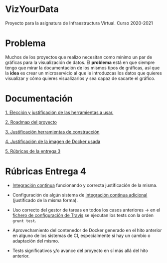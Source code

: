 # VizYourData
Proyecto para la asignatura de Infraestructura Virtual. Curso 2020-2021

# Problema

Muchos de los proyectos que realizo necesitan como mínimo un par de gráficas para la visualización de datos. 
El **problema** está en que siempre tengo que mirar la documentación de los mismos tipos de gráficas,
así que la **idea** es crear un microservicio al que le introduzcas los datos que quieres visualizar 
y cómo quieres visualizarlos y sea capaz de sacarte el gráfico.

# Documentación

[1. Elección y justificación de las herramientas a usar.](docs/herramientas.md)

[2. Roadmap del proyecto](docs/roadmap.md)

[3. Justificación herramientas de construcción](docs/herramientas_construccion.md)

[4. Justificación de la imagen de Docker usada](docs/justificacion_imagen_docker.md)

[5. Rúbricas de la entrega 3](docs/entrega_3.md)


# Rúbricas Entrega 4

- [Integración continua](docs/integracion_continua.md) funcionando y correcta justificación de la misma.

- Configuración de algún sistema de [integración continua adicional](docs/integracion_continua_adicional.md) 
(justificado de la misma forma).

- Uso correcto del gestor de tareas en todos los casos anteriores -> en el [fichero de configuración de Travis](https://github.com/cecimerelo/VizYourData/blob/main/.travis.yml) 
se ejecutan los tests con la orden `grunt test`.

- Aprovechamiento del contenedor de Docker generado en el hito anterior en alguno de los sistemas de CI,
especialmente si hay un cambio o adaptación del mismo.

- Tests significativos y/o avance del proyecto en sí más allá del hito anterior.

